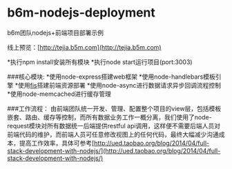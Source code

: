 b6m-nodejs-deployment
=====================

b6m团队nodejs+前端项目部署示例

线上预览：[http://tejia.b5m.com](http://tejia.b5m.com)

*执行npm install安装所有模块
*执行node start运行项目(port:3003)

###核心模块:
*使用node-express搭建web框架
*使用node-handlebars模板引擎
*使用[fis](http://fis.baidu.com/)搭建前端资源部署
*使用node-async进行数据请求异步回调流程控制
*使用node-memcached进行缓存管理

###工作流程：
由前端团队统一开发、管理、配置整个项目的view层，包括模板嵌套、路由、缓存等控制，而所有数据业务工作一概分离，我们使用了node-request模块对所有数据统一后端提供restful api调用，这样便不需要后端人员对前端代码的维护，而前端人员可任意修改视图上的任何代码，最终大幅减少沟通成本，提高工作效率，具体可参考[http://ued.taobao.org/blog/2014/04/full-stack-development-with-nodejs/](http://ued.taobao.org/blog/2014/04/full-stack-development-with-nodejs/)
